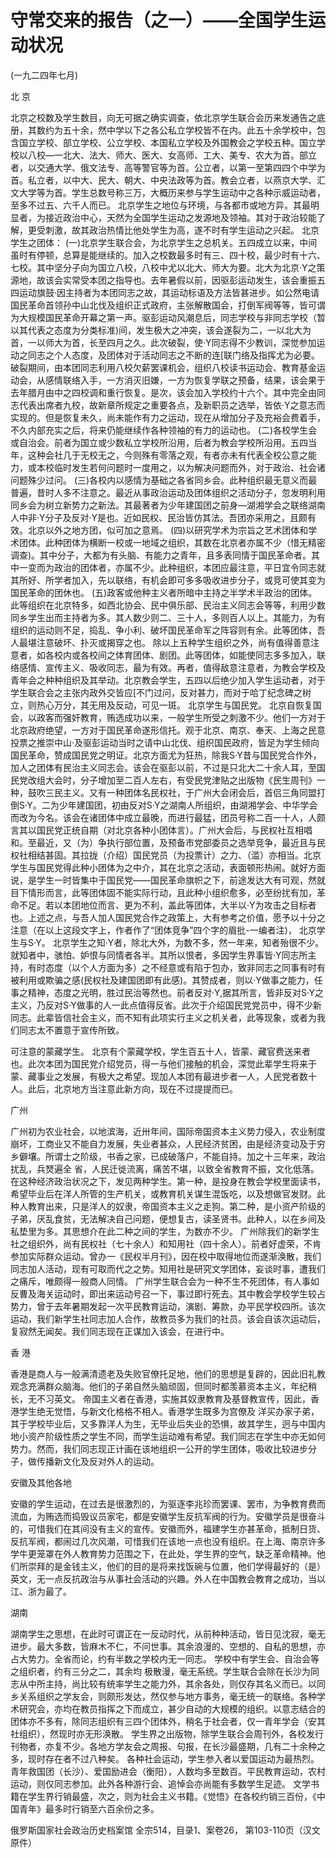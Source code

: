 # 守常交来的报告（之一）——全国学生运动状况

(一九二四年七月)

北  京

北京之校数及学生数目，向无可据之确实调查，依北京学生联合会历来发通告之底册，其数约为五十余，然中学以下之各公私立学校皆不在内。此五十余学校中，包含国立学校、部立学校、公立学校、本国私立学校及外国教会之学校五种。国立学校以八校—一北大、法大、师大、医大、女高师、工大、美专、农大为首。部立者，以交通大学、俄文法专、高等警官等为首。公立者，以第一至第四四个中学为首。私立者，以中大、民大、朝大、中央法政等为首。教会立者，以燕京大学、汇文大学等为首。学生总数号称三万，大概历来参与学生运动中之各种示威运动者，至多不过五、六千人而已。
北京学生之地位与环境，与各都市或地方异。其最明显者，为接近政治中心，天然为全国学生运动之发源地及领袖。其对于政治较能了解，更受刺激，故其政治热情比他处学生为高，遂不时有学生运动之兴起。
北京学生之团体：
(一)北京学生联合会，为北京学生之总机关。五四成立以来，中间虽时有停顿，总算是能继续的。加入之校数最多时有三、四十校，最少时有十六、七校。其中坚分子向为国立八校，八校中尤以北大、师大为要。北大为北京·Y之策源地，故该会实常受本团之指导也。去年暑假以前，因驱彭运动发生，该会重振五四运动旗鼓·因主持者为本团同志之故，其运动标语及方法皆甚进步。如公然电请国民革命首领孙中山北伐及组织正式政府，主张解散国会，打倒军阀等等，皆可谓为大规模国民革命开幕之第一声。驱彭运动风潮息后，同志学校与非同志学校（暂以其代表之态度为分类标准)间，发生极大之冲突，该会遂裂为二，一以北大为首，一以师大为首，长至四月之久。此次破裂，使·Y同志得不少教训，深觉参加运动之同志之个人态度，及团体对于活动同志之不断的连[联门络及指挥尤为必要。破裂期间，由本团同志利用八校欠薪罢课机会，组织八校读书运动会、教育基金运动会，从感情联络入手，一方消灭旧嫌，一方为恢复学联之预备，结果，该会果于去年腊月由中之四校调和重行恢复。是次，该会加入学校约十六个。其中完全由同志代表出席者九校，故新章所规定之重要各点，及新职员之选举，皆依·Y之意志而实现的。但是恢复未久，尚未能作有力之运动，现在从增加分子及充裕会费着手，不久内部充实之后，将来仍能继续作各种领袖的有力的运动也。
(二)各校学生会或自治会。前者为国立或少数私立学校所沿用，后者为教会学校所沿用。五四当年，这种会社几于无校无之，今则殊有零落之观，有者亦未有代表全校公意之能力，或本校临时发生若何问题时一度用之，以为解决问题而外，对于政治、社会诸问题殊少过问。
(三)各校内以感情为基础之各省同乡会。此种组织最无意义而最普遍，昔时人多不注意之。最近从事政治运动及团体组织之活动分子，忽发明利用同乡会为树立新势力之新法。其最著者为少年建国团之前身—湖湘学会之联络湖南人中非·Y分子及反对·Y是也。近如民权、民治皆仿其法。吾团亦采用之，且颇有效。北京以外之地方团，似可加之意焉。
(四)以研究学术为宗旨之艺术团体和学术团体。此种团体为横断一校或一地域之组织，其数在北京者亦属不少（惜无精密调查)。其中分子，大都为有头脑、有能力之青年，且多表同情于国民革命者。其中一变而为政治的团体者，亦属不少。此种组织，本团应最注意，平日宜令同志就其所好、所学者加入，先以联络，有机会即可多多吸收进步分子，或竞可使其变为国民革命的团休也。
(五)政客或他种主义者所暗中主持之半学术半政治的团体。此等组织在北京特多，如西北协会、民中俱乐部、民治主义同志会等等，利用少数同乡学生出而主持者为多。其人数少则二、三十人，多则百人以上。其能力，为有组织的运动则不足，捣乱、争小利、破坏国民革命军之阵容则有余。此等团体，吾人最堪注意破坏、扑灭或揭穿之也。
除以上五种学生组织之外，尚有值得善意注意者，如各校内或各校间之体育团体、剧团。此等团体，如能使同志多多加入，联络感情、宣传主义、吸收同志，最为有效。再者，值得敌意注意者，为教会学校及青年会之种种组织及其举动。北京教会学生，五四以后绝少加入学生运动者，对于学生联合会之主张内政外交皆应[不门过问，反对甚力，而对于哈丁纪念碑之树立，则热心万分，其无用及反动，可见一斑。
北京学生与国民党。
北京自恢复国会，以政客而强奸教育，贿选成功以来，一般学生所受之刺激不少。他们一方对于北京政府绝望，一方对于国民革命遂形信托。观于北京、南京、奉天、上海之民意投票之推崇中山·及驱彭运动当时之请中山北伐、组织国民政府，皆足为学生倾向国民革命，赞成国民党之明证。北京方面尤为狂热，除我S·Y昔与国民党合作外，加人之团体有民治主义同志会。该会在驱彭以前，不过是只北大二十余人耳，至国民党改组大会时，分子增加至二百人左右，有受民党津贴之出版物《民生周刊》一种，鼓吹三民主义。又有一种团体名民权社，于广州大会闭会后，首侣三角同盟打倒S·Y。二为少年建国团，初由反对S·Y之湖南人所组织，由湖湘学会、中华学会而改为今名。该会在诸团体中成立最晚，而进行最猛，团员号称二百一十人，人颇言其以国民党正统自期（对北京各种小团体言）。广州大会后，与民权社互相唱和。至最近，又（为）争执行部位置，及预备市党部委员之选举竞争，最近且与民权社相结甚固。其拉拢（介绍）国民党员（为投票计）之力、（滥）亦相当。北京学生与国民党得此种小团体为之中介，其在北京之活动，表面顿形热闹。就好方面说，是学生一时皆集中于国民党——国民革命旗帜之下，前途发达大有可观，然就目下情形而言，此等团体固不能实际行动，且此种小组织愈多，必至纷扰有加，革命不足。若以本团地位而言、更为不利，盖此等团体，大半以·Y为攻击之目标者也。上述之点，与吾人加人国民党合作之政策上，大有参考之价值，愿予以十分之注意（在以上这段文字上，作者作了“团体竞争”四个字的眉批-一编者注)，
北京学生与S·Y。
北京学生之知·Y者，除北大外，为数不多，然一年来，知者殆很不少。就知者中，骇怕、妒恨与同情者各半。其所以恨者，多因学生界事皆·Y同志所主持，有时态度（以个人方面为多）之不经意或有陷于包办，致非同志之同事有时有被利用或欺骗之感(民权社及建国团即有此感)。其赞成者，则以·Y做事之能力，任事之精神，态度之光明，胜过民治等然也。前者反对·Y,据其所言，皆非反对S·Y之主义，乃反对S·Y做事的人一此点值得反省。此次于介绍国民党党员中，得不少新同志。此辈皆信社会主义，而不知有此项实行主义之机关者，此等现象，或者为我们同志太不置意于宣传所致。

可注意的蒙藏学生。
北京有个蒙藏学校，学生百五十人，皆蒙、藏官费送来者也。此次本团为国民党介绍党员，得一与他们接触的机会，深觉此辈学生将来于蒙、藏事业之发展，有极大之希望。现加人本团有最进步者一人，人民党者数十人。此后，北京地方当注意此新方向，现在不过提提而已。

广州

广州初为农业社会，以地滨海，近卅年间，国际帝国资本主义势力侵入，农业制度崩坏，工商业又不能自力发展，失业者甚众，人民经济贫困，由是经济变动及于穷乡僻壤。所谓士之阶级，书香之家，已成破落户，不能自持。加之十三年来，政治扰乱，兵燹遍全
省，人民迁徙流离，痛苦不堪，以致全省教育不振，文化低落。在这种经济政治状况之下，发见两种学生。第一种，是投身在教会学校里面读书，希望毕业后在洋人所管的生产机关，或教育机关谋生混饭吃，以及想做官发财。此种人教育出来，只是洋人的奴隶，帝国资本主义之走狗。第二种，是小资产阶级的子弟，厌乱食贫，无法解决自己问题，便想复古，读圣贤书。此种人，以在乡间及私垫里为多。其思想介在此二种之间的学生，为数亦不少。
广州除我们的新学生社之组织外，尚有民权社（七十余人）和知用社（四十余人）。前者好虚荣，不肯参加实际群众运动。曾办一《民权半月刊》，因在校中取得地位而遂渐涣散，我们同志加人活动，现有可取而代之之势。知用社是研究文学团体，妄谈时事，遭我们之痛斥，唯颇得一般商人同情。
广州学生联合会为一种不生不死团体，有人事如反曹及海关运动时，即出来运动号召一下，事过即行死去。其中教会学校学生较占势力，曾于去年暑期发起一次平民教育运动，演剧、筹款，办平民学校四所。该次运动，我们新学生社同志加人合作，故教员多为我们的社员。该会自该次运动后，复寂然无闻矣。我们同志现在正谋加入该会，在进行中。

香  港

香港是商人与一般满清遗老及失败官僚托足地，他们的思想是复辟的，因此旧礼教观念充满群众脑海。他们的子弟自然头脑顽固，但同时都羡慕资本主义，年纪稍长，无不习英文。
帝国主义者在香港，实施其奴隶教育及基督教宣传，因此，香港学生绝无觉悟，与新文化格格不相人。香港学生既多为宫僚及
洋买办家子弟，其于学校毕业后，又多靠洋人为生，无毕业后失业的恐惧，故其学生，迥与中国内地小资产阶级性质之学生不同，而学生运动难有希望。我们同志在学生中亦无如何势力。然而，我们同志现正计画在该地组织一公开的学生团体，吸收比较进步分子，做传播新文化及反对外人的运动。

安徽及其他各地

安徽的学生运动，在过去是很激烈的，为驱逐李兆珍而罢课、罢市，为争教育费而流血，为贿选而捣毁议员家宅，都是安徽学生反抗军阀的行为。安徽学员是很奋斗的，可惜我们在其间没有主义的宣传。安徽而外，福建学生亦甚革命，抵制日货、反抗军阀，都闹过几次风潮，可惜我们在该地一点也没有组织。在上海、南京许多学牛更笼罩在外人教育势力范围之下，在此处，学生界的空气，缺乏革命精神。他们所崇拜的是金钱主义，他们的目的是将来找饭碗与位置，他们学得最好的（是）英文，无一点反抗政治与从事社会活动的兴趣。外人在中国教会教育之成功，当以江、浙为最了。

湖南

湖南学生之思想，在此时可谓正在一反动时代，从前种种活动，皆日见沈寂，毫无进步。最大多数，皆麻木不仁，不问世事。其余浪漫的、空想的、自私的思想，亦占大势力。全省而论，约有半数之学校内无一同志。
学校中有学生会、自治会等之组织者，约有三分之二，其余均
极散漫，毫无系统。学生联合会除在长沙为同志从中所主持，尚比较有统率学生之能力外，其余各处，则仅存其名义而已。以同乡关系组织之学友会，则颇形发达，然仅参与地方事务，毫无统一的联络。各种学术研究会，亦均在教员指挥之下而成立，甚少自动的大规模的组织。以意志结合的团体亦不多有，除同志组织有三四个团体外，稍名于社会者，仅一青年学会（安其社组织），然现时亦无形涣散。
学生界之出版物，除学生联合会周刊外，各校发行刊物者，亦复不少。各地方学友会之周报、句报，在长沙最盛期，几有二十余种之多，现时存在者不过八种矣。
各种社会运动，学生参入者以爱国运动为最热烈。青年救国团（长沙）、爱国励进会（衡阳），人数均多至数百。平民教育运动，农村运动，则仅同志参加。此外各种游行会、追悼会亦尚能有多数学生足迹。
文学书籍在学生界行销最盛，次之，则为社会主义书籍。《觉悟》在各校约销三百份，《中国青年》最多时行销至六百余份之多。

俄罗斯国家社会政治历史档案馆
全宗514，目录1、案卷26，
第103-110页（汉文原件）

